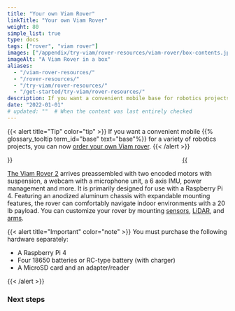 ```yaml
---
title: "Your own Viam Rover"
linkTitle: "Your own Viam Rover"
weight: 80
simple_list: true
type: docs
tags: ["rover", "viam rover"]
images: ["/appendix/try-viam/rover-resources/viam-rover/box-contents.jpg"]
imageAlt: "A Viam Rover in a box"
aliases:
  - "/viam-rover-resources/"
  - "/rover-resources/"
  - "/try-viam/rover-resources/"
  - "/get-started/try-viam/rover-resources/"
description: If you want a convenient mobile base for robotics projects, order a Viam rover and set it up.
date: "2022-01-01"
# updated: ""  # When the content was last entirely checked
---
```


{{< alert title="Tip" color="tip" >}}
If you want a convenient mobile {{% glossary_tooltip term_id="base" text="base"%}} for a variety of robotics projects, you can now [order your own Viam rover](https://www.viam.com/resources/rover).
{{< /alert >}}

<div class="td-max-width-on-larger-screens">
<div class="row">
    <div class="col">
        <a href="https://www.viam.com/resources/rover" target="_blank">
            {{<imgproc src="appendix/try-viam/rover-resources/viam-rover/rover-front.jpg" resize="400x" alt="The front of the assembled Viam Rover" style="width:400px; min-width:300px; float: left" >}}
    </div>
    <div class="col" style= "min-width:300px;">
        <p>
            The <a href="https://www.viam.com/resources/rover" target="_blank">Viam Rover 2</a> arrives preassembled with two encoded motors with suspension, a webcam with a microphone unit, a 6 axis IMU, power management and more.
            It is primarily designed for use with a Raspberry Pi 4.
            Featuring an anodized aluminum chassis with expandable mounting features, the rover can comfortably navigate indoor environments with a 20 lb payload.
            You can customize your rover by mounting <a href="/components/sensor/">sensors</a>, <a href="/components/camera/">LiDAR</a>, and <a href="/components/arm/">arms</a>.
        </p>
    </div>
</div>
</div>

{{< alert title="Important" color="note" >}}
You must purchase the following hardware separately:

- A Raspberry Pi 4
- Four 18650 batteries or RC-type battery (with charger)
- A MicroSD card and an adapter/reader

{{< /alert >}}

### Next steps
